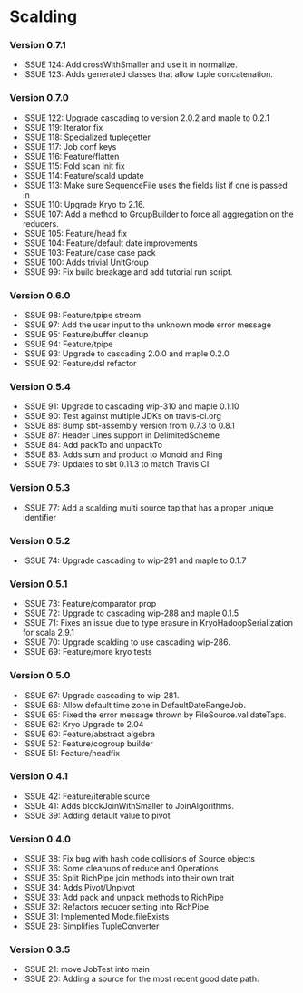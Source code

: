 # Scalding #

### Version 0.7.1 ###
* ISSUE 124: Add crossWithSmaller and use it in normalize.
* ISSUE 123: Adds generated classes that allow tuple concatenation.

### Version 0.7.0 ###
* ISSUE 122: Upgrade cascading to version 2.0.2 and maple to 0.2.1
* ISSUE 119: Iterator fix
* ISSUE 118: Specialized tuplegetter
* ISSUE 117: Job conf keys
* ISSUE 116: Feature/flatten
* ISSUE 115: Fold scan init fix
* ISSUE 114: Feature/scald update
* ISSUE 113: Make sure SequenceFile uses the fields list if one is passed in
* ISSUE 110: Upgrade Kryo to 2.16.
* ISSUE 107: Add a method to GroupBuilder to force all aggregation on the reducers.
* ISSUE 105: Feature/head fix
* ISSUE 104: Feature/default date improvements
* ISSUE 103: Feature/case case pack
* ISSUE 100: Adds trivial UnitGroup
* ISSUE 99: Fix build breakage and add tutorial run script.

### Version 0.6.0 ###
* ISSUE 98: Feature/tpipe stream
* ISSUE 97: Add the user input to the unknown mode error message
* ISSUE 95: Feature/buffer cleanup
* ISSUE 94: Feature/tpipe
* ISSUE 93: Upgrade to cascading 2.0.0 and maple 0.2.0
* ISSUE 92: Feature/dsl refactor

### Version 0.5.4 ###
* ISSUE 91: Upgrade to cascading wip-310 and maple 0.1.10
* ISSUE 90: Test against multiple JDKs on travis-ci.org
* ISSUE 88: Bump sbt-assembly version from 0.7.3 to 0.8.1
* ISSUE 87: Header Lines support in DelimitedScheme
* ISSUE 84: Add packTo and unpackTo
* ISSUE 83: Adds sum and product to Monoid and Ring
* ISSUE 79: Updates to sbt 0.11.3 to match Travis CI

### Version 0.5.3 ###
* ISSUE 77: Add a scalding multi source tap that has a proper unique identifier

### Version 0.5.2 ###
* ISSUE 74: Upgrade cascading to wip-291 and maple to 0.1.7

### Version 0.5.1 ###
* ISSUE 73: Feature/comparator prop
* ISSUE 72: Upgrade to cascading wip-288 and maple 0.1.5
* ISSUE 71: Fixes an issue due to type erasure in KryoHadoopSerialization for scala 2.9.1
* ISSUE 70: Upgrade scalding to use cascading wip-286.
* ISSUE 69: Feature/more kryo tests

### Version 0.5.0 ###
* ISSUE 67: Upgrade cascading to wip-281.
* ISSUE 66: Allow default time zone in DefaultDateRangeJob.
* ISSUE 65: Fixed the error message thrown by FileSource.validateTaps.
* ISSUE 62: Kryo Upgrade to 2.04
* ISSUE 60: Feature/abstract algebra
* ISSUE 52: Feature/cogroup builder
* ISSUE 51: Feature/headfix

### Version 0.4.1 ###
* ISSUE 42: Feature/iterable source
* ISSUE 41: Adds blockJoinWithSmaller to JoinAlgorithms.
* ISSUE 39: Adding default value to pivot

### Version 0.4.0 ###
* ISSUE 38: Fix bug with hash code collisions of Source objects
* ISSUE 36: Some cleanups of reduce and Operations
* ISSUE 35: Split RichPipe join methods into their own trait
* ISSUE 34: Adds Pivot/Unpivot
* ISSUE 33: Add pack and unpack methods to RichPipe
* ISSUE 32: Refactors reducer setting into RichPipe
* ISSUE 31: Implemented Mode.fileExists
* ISSUE 28: Simplifies TupleConverter

### Version 0.3.5 ###
* ISSUE 21: move JobTest into main
* ISSUE 20: Adding a source for the most recent good date path.
